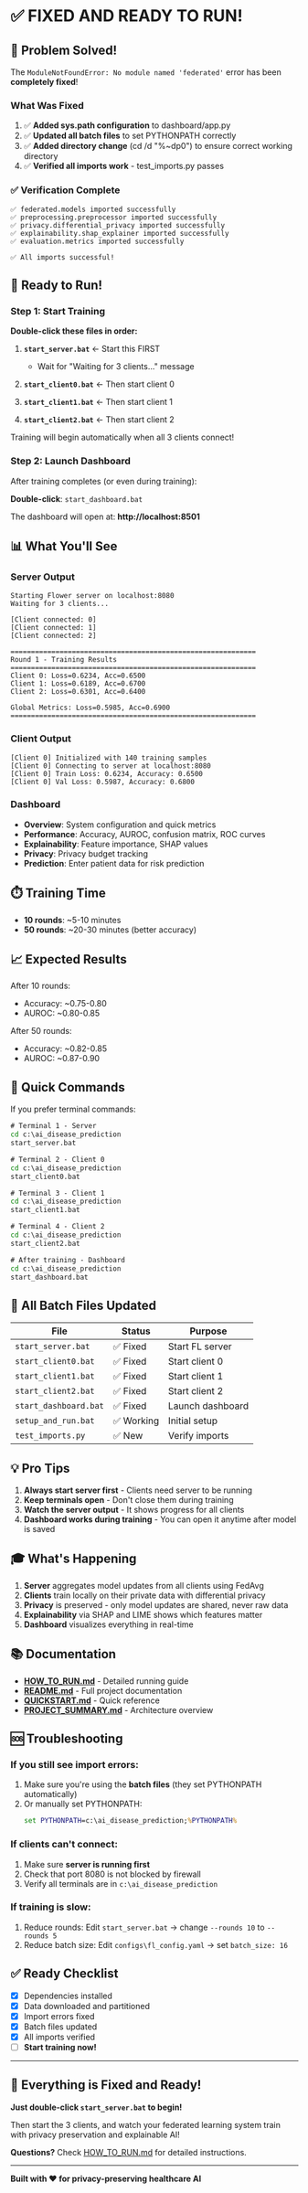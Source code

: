 # ✅ FIXED AND READY TO RUN!

## 🎉 Problem Solved!

The `ModuleNotFoundError: No module named 'federated'` error has been **completely fixed**!

### What Was Fixed

1. ✅ **Added sys.path configuration** to dashboard/app.py
2. ✅ **Updated all batch files** to set PYTHONPATH correctly
3. ✅ **Added directory change** (cd /d "%~dp0") to ensure correct working directory
4. ✅ **Verified all imports work** - test_imports.py passes

### ✅ Verification Complete

```
✅ federated.models imported successfully
✅ preprocessing.preprocessor imported successfully
✅ privacy.differential_privacy imported successfully
✅ explainability.shap_explainer imported successfully
✅ evaluation.metrics imported successfully

✅ All imports successful!
```

## 🚀 Ready to Run!

### Step 1: Start Training

**Double-click these files in order:**

1. **`start_server.bat`** ← Start this FIRST
   - Wait for "Waiting for 3 clients..." message

2. **`start_client0.bat`** ← Then start client 0
3. **`start_client1.bat`** ← Then start client 1  
4. **`start_client2.bat`** ← Then start client 2

Training will begin automatically when all 3 clients connect!

### Step 2: Launch Dashboard

After training completes (or even during training):

**Double-click**: `start_dashboard.bat`

The dashboard will open at: **http://localhost:8501**

## 📊 What You'll See

### Server Output
```
Starting Flower server on localhost:8080
Waiting for 3 clients...

[Client connected: 0]
[Client connected: 1]
[Client connected: 2]

============================================================
Round 1 - Training Results
============================================================
Client 0: Loss=0.6234, Acc=0.6500
Client 1: Loss=0.6189, Acc=0.6700
Client 2: Loss=0.6301, Acc=0.6400

Global Metrics: Loss=0.5985, Acc=0.6900
============================================================
```

### Client Output
```
[Client 0] Initialized with 140 training samples
[Client 0] Connecting to server at localhost:8080
[Client 0] Train Loss: 0.6234, Accuracy: 0.6500
[Client 0] Val Loss: 0.5987, Accuracy: 0.6800
```

### Dashboard
- **Overview**: System configuration and quick metrics
- **Performance**: Accuracy, AUROC, confusion matrix, ROC curves
- **Explainability**: Feature importance, SHAP values
- **Privacy**: Privacy budget tracking
- **Prediction**: Enter patient data for risk prediction

## ⏱️ Training Time

- **10 rounds**: ~5-10 minutes
- **50 rounds**: ~20-30 minutes (better accuracy)

## 📈 Expected Results

After 10 rounds:
- Accuracy: ~0.75-0.80
- AUROC: ~0.80-0.85

After 50 rounds:
- Accuracy: ~0.82-0.85
- AUROC: ~0.87-0.90

## 🎯 Quick Commands

If you prefer terminal commands:

```cmd
# Terminal 1 - Server
cd c:\ai_disease_prediction
start_server.bat

# Terminal 2 - Client 0
cd c:\ai_disease_prediction
start_client0.bat

# Terminal 3 - Client 1
cd c:\ai_disease_prediction
start_client1.bat

# Terminal 4 - Client 2
cd c:\ai_disease_prediction
start_client2.bat

# After training - Dashboard
cd c:\ai_disease_prediction
start_dashboard.bat
```

## 🔧 All Batch Files Updated

| File | Status | Purpose |
|------|--------|---------|
| `start_server.bat` | ✅ Fixed | Start FL server |
| `start_client0.bat` | ✅ Fixed | Start client 0 |
| `start_client1.bat` | ✅ Fixed | Start client 1 |
| `start_client2.bat` | ✅ Fixed | Start client 2 |
| `start_dashboard.bat` | ✅ Fixed | Launch dashboard |
| `setup_and_run.bat` | ✅ Working | Initial setup |
| `test_imports.py` | ✅ New | Verify imports |

## 💡 Pro Tips

1. **Always start server first** - Clients need server to be running
2. **Keep terminals open** - Don't close them during training
3. **Watch the server output** - It shows progress for all clients
4. **Dashboard works during training** - You can open it anytime after model is saved

## 🎓 What's Happening

1. **Server** aggregates model updates from all clients using FedAvg
2. **Clients** train locally on their private data with differential privacy
3. **Privacy** is preserved - only model updates are shared, never raw data
4. **Explainability** via SHAP and LIME shows which features matter
5. **Dashboard** visualizes everything in real-time

## 📚 Documentation

- **[HOW_TO_RUN.md](HOW_TO_RUN.md)** - Detailed running guide
- **[README.md](README.md)** - Full project documentation
- **[QUICKSTART.md](QUICKSTART.md)** - Quick reference
- **[PROJECT_SUMMARY.md](PROJECT_SUMMARY.md)** - Architecture overview

## 🆘 Troubleshooting

### If you still see import errors:

1. Make sure you're using the **batch files** (they set PYTHONPATH automatically)
2. Or manually set PYTHONPATH:
   ```cmd
   set PYTHONPATH=c:\ai_disease_prediction;%PYTHONPATH%
   ```

### If clients can't connect:

1. Make sure **server is running first**
2. Check that port 8080 is not blocked by firewall
3. Verify all terminals are in `c:\ai_disease_prediction`

### If training is slow:

1. Reduce rounds: Edit `start_server.bat` → change `--rounds 10` to `--rounds 5`
2. Reduce batch size: Edit `configs\fl_config.yaml` → set `batch_size: 16`

## ✅ Ready Checklist

- [x] Dependencies installed
- [x] Data downloaded and partitioned
- [x] Import errors fixed
- [x] Batch files updated
- [x] All imports verified
- [ ] **Start training now!**

---

## 🎉 Everything is Fixed and Ready!

**Just double-click `start_server.bat` to begin!**

Then start the 3 clients, and watch your federated learning system train with privacy preservation and explainable AI!

**Questions?** Check [HOW_TO_RUN.md](HOW_TO_RUN.md) for detailed instructions.

---

**Built with ❤️ for privacy-preserving healthcare AI**

